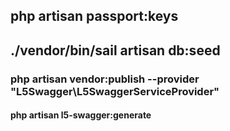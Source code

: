 ## php artisan passport:keys
## ./vendor/bin/sail artisan db:seed
### php artisan vendor:publish --provider "L5Swagger\L5SwaggerServiceProvider"
#### php artisan l5-swagger:generate
